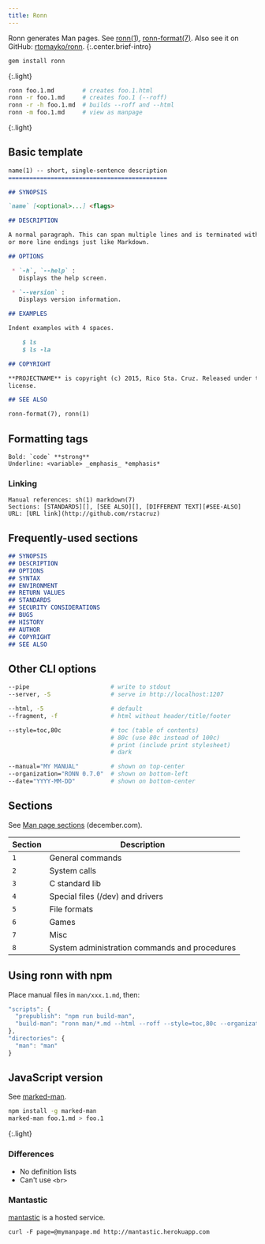 ```yaml
---
title: Ronn
---
```


Ronn generates Man pages. See [ronn(1)](http://rtomayko.github.io/ronn/ronn.1.html), [ronn-format(7)](http://rtomayko.github.com/ronn/ronn-format.7.html). Also see it on GitHub: [rtomayko/ronn](https://github.com/rtomayko/ronn).
{:.center.brief-intro}

```sh
gem install ronn
```
{:.light}

```sh
ronn foo.1.md        # creates foo.1.html
ronn -r foo.1.md     # creates foo.1 (--roff)
ronn -r -h foo.1.md  # builds --roff and --html
ronn -m foo.1.md     # view as manpage
```
{:.light}

## Basic template
    
```markdown
name(1) -- short, single-sentence description
=============================================

## SYNOPSIS

`name` [<optional>...] <flags>

## DESCRIPTION

A normal paragraph. This can span multiple lines and is terminated with two
or more line endings just like Markdown.

## OPTIONS

 * `-h`, `--help` :
   Displays the help screen.

 * `--version` : 
   Displays version information.

## EXAMPLES

Indent examples with 4 spaces.

    $ ls
    $ ls -la

## COPYRIGHT

**PROJECTNAME** is copyright (c) 2015, Rico Sta. Cruz. Released under the MIT
license.

## SEE ALSO

ronn-format(7), ronn(1)
```

## Formatting tags

```
Bold: `code` **strong**
Underline: <variable> _emphasis_ *emphasis*
```

### Linking

```
Manual references: sh(1) markdown(7)
Sections: [STANDARDS][], [SEE ALSO][], [DIFFERENT TEXT][#SEE-ALSO]
URL: [URL link](http://github.com/rstacruz)
```
    
## Frequently-used sections
    
```markdown
## SYNOPSIS
## DESCRIPTION
## OPTIONS
## SYNTAX
## ENVIRONMENT
## RETURN VALUES
## STANDARDS
## SECURITY CONSIDERATIONS
## BUGS
## HISTORY
## AUTHOR
## COPYRIGHT
## SEE ALSO
```

## Other CLI options

```sh
--pipe                       # write to stdout
--server, -S                 # serve in http://localhost:1207

--html, -5                   # default
--fragment, -f               # html without header/title/footer

--style=toc,80c              # toc (table of contents)
                             # 80c (use 80c instead of 100c)
                             # print (include print stylesheet)
                             # dark

--manual="MY MANUAL"         # shown on top-center
--organization="RONN 0.7.0"  # shown on bottom-left
--date="YYYY-MM-DD"          # shown on bottom-center
```

## Sections
See [Man page sections](http://www.december.com/unix/ref/mansec.html) (december.com).

| Section | Description                                   |
| ---     | ---                                           |
| `1`     | General commands                              |
| `2`     | System calls                                  |
| `3`     | C standard lib                                |
| `4`     | Special files (/dev) and drivers              |
| `5`     | File formats                                  |
| `6`     | Games                                         |
| `7`     | Misc                                          |
| `8`     | System administration commands and procedures |

## Using ronn with npm

Place manual files in `man/xxx.1.md`, then:

```js
"scripts": {
  "prepublish": "npm run build-man",
  "build-man": "ronn man/*.md --html --roff --style=toc,80c --organization=\"@rstacruz\""
},
"directories": {
  "man": "man"
}
```

## JavaScript version
See [marked-man](https://github.com/kapouer/marked-man).

```sh
npm install -g marked-man
marked-man foo.1.md > foo.1
```
{:.light}

### Differences

* No definition lists
* Can't use `<br>`

### Mantastic

[mantastic](http://mantastic.herokuapp.com/) is a hosted service.

```
curl -F page=@mymanpage.md http://mantastic.herokuapp.com
```
